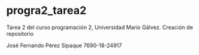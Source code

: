 # progra2_tarea2
Tarea 2 del curso programación 2, Universidad Mario Gálvez.  Creación de repositorio

José Fernando Pérez Sipaque
7690-18-24917